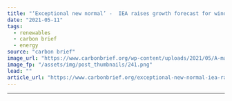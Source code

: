 ```yaml
---
title: "‘Exceptional new normal’ -  IEA raises growth forecast for wind and solar by another 25%"
date: "2021-05-11"
tags: 
  - renewables
  - carbon brief
  - energy
source: "carbon brief"
image_url: "https://www.carbonbrief.org/wp-content/uploads/2021/05/A-man-checks-panels-on-a-solar-farm-in-South-Africa-107x71.png"
image_fp: "/assets/img/post_thumbnails/241.png"
lead: ""
article_url: "https://www.carbonbrief.org/exceptional-new-normal-iea-raises-growth-forecast-for-wind-and-solar-by-another-25"
---
```


---
